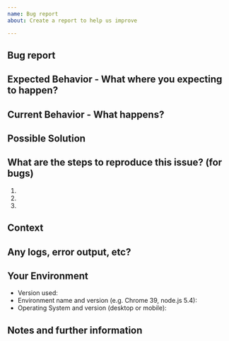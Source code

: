 ```yaml
---
name: Bug report
about: Create a report to help us improve

---
```


<!--- Provide a general summary of the Issue in the Title above -->

<!--
*Remember, an issue is not the place to ask questions. Please check out our contribution guidelines. 
Before you open an Issue, please check if a similar issue already exists or has been closed before.*

*Delete the above section and the instructions in the sections below before submitting*
-->

## Bug report

## Expected Behavior - What where you expecting to happen?
<!--- If you're describing a bug, tell us what should happen -->

## Current Behavior - What happens?
<!--- If describing a bug, tell us what happens instead of the expected behavior -->

## Possible Solution
<!--- Not obligatory, but suggest a fix/reason for the bug -->

## What are the steps to reproduce this issue? (for bugs)
<!--- Provide a link to a live example, or an unambiguous set of steps to -->
<!--- reproduce this bug. Include code to reproduce, if relevant -->
1.
2.
3.

## Context
<!--- How has this issue affected you? What are you trying to accomplish? -->
<!--- Providing context helps us come up with a solution that is most useful in the real world -->

## Any logs, error output, etc?

## Your Environment
<!--- Include as many relevant details about the environment you experienced the bug in -->
* Version used:
* Environment name and version (e.g. Chrome 39, node.js 5.4):
* Operating System and version (desktop or mobile):

## Notes and further information
